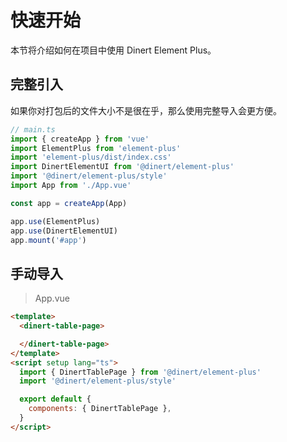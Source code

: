 
# 快速开始

本节将介绍如何在项目中使用 <el-link type="primary" :underline="false" href="https://github.com/Dinert/dinert-element-ui">Dinert Element Plus。</el-link>

## 完整引入

如果你对打包后的文件大小不是很在乎，那么使用完整导入会更方便。

```typescript
// main.ts
import { createApp } from 'vue'
import ElementPlus from 'element-plus'
import 'element-plus/dist/index.css'
import DinertElementUI from '@dinert/element-plus'
import '@dinert/element-plus/style'
import App from './App.vue'

const app = createApp(App)

app.use(ElementPlus)
app.use(DinertElementUI)
app.mount('#app')
```

## 手动导入

> App.vue
>
```html
<template>
  <dinert-table-page>

  </dinert-table-page>
</template>
<script setup lang="ts">
  import { DinertTablePage } from '@dinert/element-plus'
  import '@dinert/element-plus/style'

  export default {
    components: { DinertTablePage },
  }
</script>
```